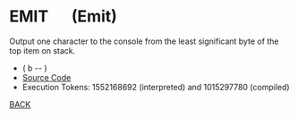 # EMIT &emsp; (Emit)
Output one character to the console from the least significant byte of the top item on stack.
* ( b -- )
* [Source Code](../words/core/Emit.cs)
* Execution Tokens: 1552168692 (interpreted) and 1015297780 (compiled)


[BACK](builtins.md#Emit)
